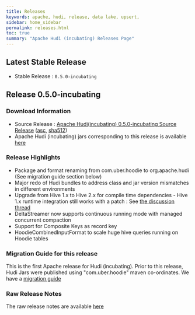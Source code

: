 ```yaml
---
title: Releases
keywords: apache, hudi, release, data lake, upsert,
sidebar: home_sidebar
permalink: releases.html
toc: true
summary: "Apache Hudi (incubating) Releases Page"
---
```



## Latest Stable Release
  * Stable Release : `0.5.0-incubating`


## Release 0.5.0-incubating

### Download Information
  * Source Release : [Apache Hudi(incubating) 0.5.0-incubating Source Release](https://www.apache.org/dist/incubator/hudi/0.5.0-incubating/hudi-0.5.0-incubating.src.tgz) ([asc](https://www.apache.org/dist/incubator/hudi/0.5.0-incubating/hudi-0.5.0-incubating.src.tgz.asc), [sha512](https://www.apache.org/dist/incubator/hudi/0.5.0-incubating/hudi-0.5.0-incubating.src.tgz.sha512))
  * Apache Hudi (incubating) jars corresponding to this release is available [here](https://repository.apache.org/#nexus-search;quick~hudi)

### Release Highlights
  * Package and format renaming from com.uber.hoodie to org.apache.hudi (See migration guide section below)
  * Major redo of Hudi bundles to address class and jar version mismatches in different environments
  * Upgrade from Hive 1.x to Hive 2.x for compile time dependencies - Hive 1.x runtime integration still works with a patch : See [the discussion thread](https://lists.apache.org/thread.html/48b3f0553f47c576fd7072f56bb0d8a24fb47d4003880d179c7f88a3@%3Cdev.hudi.apache.org%3E)
  * DeltaStreamer now supports continuous running mode with managed concurrent compaction
  * Support for Composite Keys as record key
  * HoodieCombinedInputFormat to scale huge hive queries running on Hoodie tables

### Migration Guide for this release
  This is the first Apache release for Hudi (incubating). Prior to this release, Hudi Jars were published using "com.uber.hoodie" maven co-ordinates. We have a [migration guide](https://cwiki.apache.org/confluence/display/HUDI/Migration+Guide+From+com.uber.hoodie+to+org.apache.hudi)

### Raw Release Notes
  The raw release notes are available [here](https://jira.apache.org/jira/secure/ReleaseNote.jspa?projectId=12322822&version=12346087)

